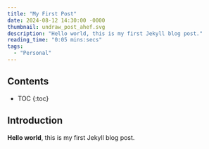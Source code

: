 ```yaml
---
title: "My First Post"
date: 2024-08-12 14:30:00 -0000
thumbnail: undraw_post_ahef.svg
description: "Hello world, this is my first Jekyll blog post."
reading_time: "0:05 mins:secs"
tags: 
  - "Personal"
---
```


## Contents

* TOC
{:toc}

## Introduction

**Hello world**, this is my first Jekyll blog post.
